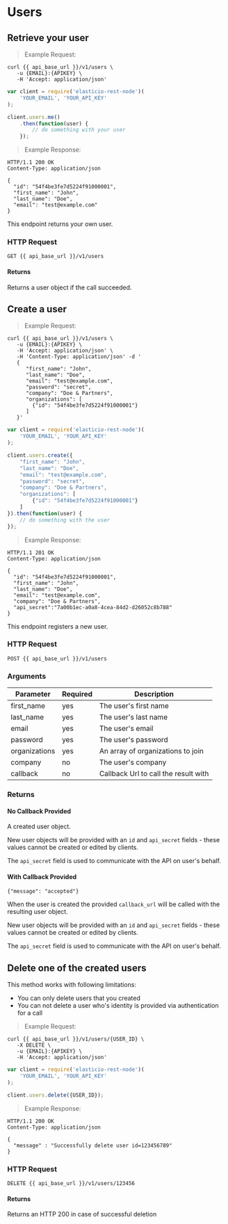 # Users

## Retrieve your user

> Example Request:

```shell
curl {{ api_base_url }}/v1/users \
   -u {EMAIL}:{APIKEY} \
   -H 'Accept: application/json'
```

```javascript
var client = require('elasticio-rest-node')(
    'YOUR_EMAIL', 'YOUR_API_KEY'
);

client.users.me()
    .then(function(user) {
        // do something with your user
    });
```

> Example Response:

```http
HTTP/1.1 200 OK
Content-Type: application/json

{
  "id": "54f4be3fe7d5224f91000001",
  "first_name": "John",
  "last_name": "Doe",
  "email": "test@example.com"
}
```

This endpoint returns your own user.

### HTTP Request

`GET {{ api_base_url }}/v1/users`


#### Returns

Returns a user object if the call succeeded.


## Create a user

> Example Request:

```shell
curl {{ api_base_url }}/v1/users \
   -u {EMAIL}:{APIKEY} \
   -H 'Accept: application/json' \
   -H 'Content-Type: application/json' -d '
   {
      "first_name": "John",
      "last_name": "Doe",
      "email": "test@example.com",
      "password": "secret",
      "company": "Doe & Partners",
      "organizations": [
        {"id": "54f4be3fe7d5224f91000001"}
      ]
   }'
```

```javascript
var client = require('elasticio-rest-node')(
    'YOUR_EMAIL', 'YOUR_API_KEY'
);

client.users.create({
    "first_name": "John",
    "last_name": "Doe",
    "email": "test@example.com",
    "password": "secret",
    "company": "Doe & Partners",
    "organizations": [
        {"id": "54f4be3fe7d5224f91000001"}
    ]
}).then(function(user) {
    // do something with the user
});
```

> Example Response:

```http
HTTP/1.1 201 OK
Content-Type: application/json

{
  "id": "54f4be3fe7d5224f91000001",
  "first_name": "John",
  "last_name": "Doe",
  "email": "test@example.com",
  "company": "Doe & Partners",
  "api_secret":"7a00b1ec-a0a8-4cea-84d2-d26052c8b788"
}
```

This endpoint registers a new user.

### HTTP Request

`POST {{ api_base_url }}/v1/users`

### Arguments

Parameter | Required | Description
--------- | ----------- | -----------
first_name | yes | The user's first name
last_name | yes | The user's last name
email | yes | The user's email
password | yes | The user's password
organizations | yes | An array of organizations to join
company | no | The user's company
callback | no | Callback Url to call the result with

### Returns

#### No Callback Provided
A created user object.

New user objects will be provided with an ``id`` and ``api_secret`` fields - these values cannot be created or edited by clients.

The ``api_secret`` field is used to communicate with the API on user's behalf.

#### With Callback Provided

`{"message": "accepted"}`

When the user is created the provided ``callback_url`` will be called with the resulting user object.

New user objects will be provided with an ``id`` and ``api_secret`` fields - these values cannot be created or edited by clients.

The ``api_secret`` field is used to communicate with the API on user's behalf.


## Delete one of the created users

This method works with following limitations:

 - You can only delete users that you created
 - You can not delete a user who's identity is provided via authentication for a call

> Example Request:

```shell
curl {{ api_base_url }}/v1/users/{USER_ID} \
   -X DELETE \
   -u {EMAIL}:{APIKEY} \
   -H 'Accept: application/json'
```

```javascript
var client = require('elasticio-rest-node')(
    'YOUR_EMAIL', 'YOUR_API_KEY'
);

client.users.delete({USER_ID});
```

> Example Response:

```http
HTTP/1.1 200 OK
Content-Type: application/json

{
  "message" : "Successfully delete user id=123456789"
}
```

### HTTP Request

`DELETE {{ api_base_url }}/v1/users/123456`

#### Returns

Returns an HTTP 200 in case of successful deletion

